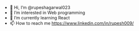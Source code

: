 - 👋 Hi, I’m @rupeshagarwal023
- 👀 I’m interested in Web programming
- 🌱 I’m currently learning React
- 📫 How to reach me https://www.linkedin.com/in/rupesh009/

<!---
rupeshagarwal023/rupeshagarwal023 is a ✨ special ✨ repository because its `README.md` (this file) appears on your GitHub profile.
You can click the Preview link to take a look at your changes.
--->
